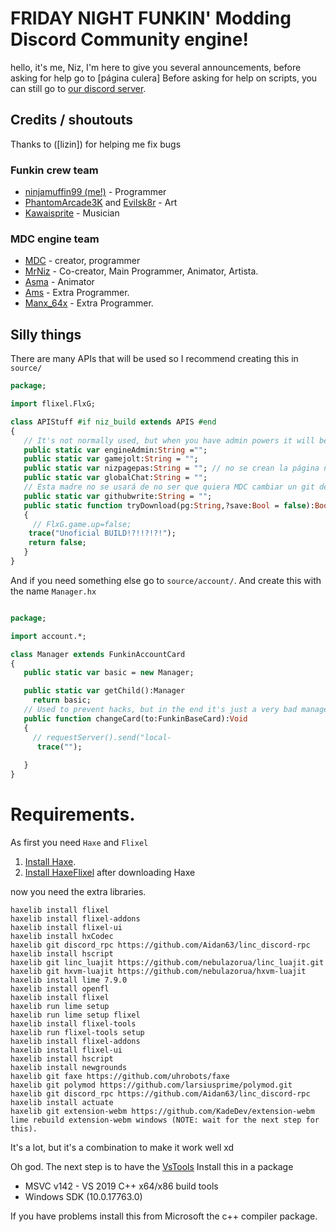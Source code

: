 
# FRIDAY NIGHT FUNKIN' Modding Discord Community engine!

hello, it's me, Niz, I'm here to give you several announcements, before asking for help go to [página culera]
Before asking for help on scripts, you can still go to [our discord server](https://discord.gg/dae).
## Credits / shoutouts
Thanks to ([lizin]) for helping me fix bugs 
### Funkin crew team
- [ninjamuffin99 (me!)](https://twitter.com/ninja_muffin99) - Programmer
- [PhantomArcade3K](https://twitter.com/phantomarcade3k) and [Evilsk8r](https://twitter.com/evilsk8r) - Art
- [Kawaisprite](https://twitter.com/kawaisprite) - Musician
### MDC engine team
- [MDC](https://github.com/MDCYT) - creator, programmer
- [MrNiz](https://YouTube.com/@MrNiz) - Co-creator, Main Programmer, Animator, Artista.
- [Asma]() - Animator
- [Ams]() - Extra Programmer.
- [Manx_64x]() - Extra Programmer.

## Silly things
There are many APIs that will be used so I recommend creating this in `source/`

```haxe
package;

import flixel.FlxG;

class APIStuff #if niz_build extends APIS #end
{
   // It's not normally used, but when you have admin powers it will be used, or at least on the mod downloader page.
   public static var engineAdmin:String ="";
   public static var gamejolt:String = "";
   public static var nizpagepas:String = ""; // no se crean la página no la he creado
   public static var globalChat:String = "";
   // Esta madre no se usará de no ser que quiera MDC cambiar un git desde el juego.
   public static var githubwrite:String = "";
   public static function tryDownload(pg:String,?save:Bool = false):Bool
   {
     // FlxG.game.up=false;
    trace("Unoficial BUILD!?!!?!?!");
    return false;
   }
}
```
And if you need something else go to `source/account/`.
And create this with the name `Manager.hx`
```haxe

package;

import account.*;

class Manager extends FunkinAccountCard
{
   public static var basic = new Manager;

   public static var getChild():Manager
     return basic;
   // Used to prevent hacks, but in the end it's just a very bad manager.1
   public function changeCard(to:FunkinBaseCard):Void
   {
     // requestServer().send("local-
      trace("");
 
   }
}
```

# Requirements.
As first you need `Haxe` and `Flixel`
1. [Install Haxe](https://haxe.org/download/version/).
2. [Install HaxeFlixel](https://haxeflixel.com/documentation/install-haxeflixel/) after downloading Haxe

now you need the extra libraries.
```
haxelib install flixel
haxelib install flixel-addons
haxelib install flixel-ui
haxelib install hxCodec
haxelib git discord_rpc https://github.com/Aidan63/linc_discord-rpc
haxelib install hscript
haxelib git linc_luajit https://github.com/nebulazorua/linc_luajit.git
haxelib git hxvm-luajit https://github.com/nebulazorua/hxvm-luajit
haxelib install lime 7.9.0
haxelib install openfl
haxelib install flixel
haxelib run lime setup
haxelib run lime setup flixel
haxelib install flixel-tools
haxelib run flixel-tools setup
haxelib install flixel-addons
haxelib install flixel-ui
haxelib install hscript
haxelib install newgrounds
haxelib git faxe https://github.com/uhrobots/faxe
haxelib git polymod https://github.com/larsiusprime/polymod.git
haxelib git discord_rpc https://github.com/Aidan63/linc_discord-rpc
haxelib install actuate
haxelib git extension-webm https://github.com/KadeDev/extension-webm
lime rebuild extension-webm windows (NOTE: wait for the next step for this).
```
It's a lot, but it's a combination to make it work well xd 

Oh god. 
The next step is to have the [VsTools]()
Install this in a package 

* MSVC v142 - VS 2019 C++ x64/x86 build tools
* Windows SDK (10.0.17763.0)

If you have problems install this from Microsoft the c++ compiler package.
